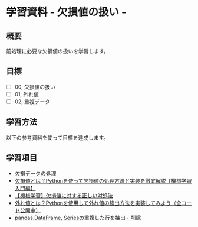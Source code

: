 # 学習資料 - 欠損値の扱い - 
## 概要
前処理に必要な欠損値の扱いを学習します。

## 目標
- [ ] 00, 欠損値の扱い
- [ ] 01, 外れ値
- [ ] 02, 重複データ

## 学習方法
以下の参考資料を使って目標を達成します。

## 学習項目
- [欠損データの処理](https://uribo.github.io/practical-ds/03/handling-missing-data.html)
- [欠損値とは？Pythonを使って欠損値の処理方法と実装を徹底解説【機械学習 入門編】](https://www.codexa.net/missing_value_python/)
- [【機械学習】欠損値に対する正しい対処法](https://rightcode.co.jp/blog/information-technology/missing-value-approach)
- [外れ値とは？Pythonを使用して外れ値の検出方法を実装してみよう（全コード公開中）](https://www.codexa.net/python-outlier/)
- [pandas.DataFrame, Seriesの重複した行を抽出・削除](https://note.nkmk.me/python-pandas-duplicated-drop-duplicates/) 
